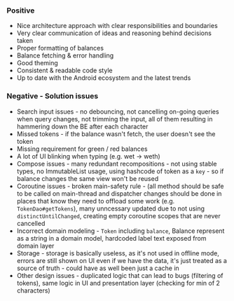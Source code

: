 ### Positive

* Nice architecture approach with clear responsibilities and boundaries
* Very clear communication of ideas and reasoning behind decisions taken
* Proper formatting of balances
* Balance fetching & error handling
* Good theming
* Consistent & readable code style
* Up to date with the Android ecosystem and the latest trends

### Negative - Solution issues

* Search input issues - no debouncing, not cancelling on-going queries when query changes, not trimming the input, 
  all of them resulting in hammering down the BE after each character
* Missed tokens - if the balance wasn't fetch, the user doesn't see the token
* Missing requirement for green / red balances
* A lot of UI blinking when typing (e.g. wet -> weth)
* Compose issues - many redundant recompositions - not using stable types, no ImmutableList usage, using hashcode of token as a `key` - so if balance changes the same view won't be reused
* Coroutine issues - broken main-safety rule - (all method should be safe to be called on main-thread and dispatcher changes should be done in places that know they need to offload some work (e.g. `TokenDao#getTokens`), many unncessary updated due to not using `distinctUntilChanged`, creating empty coroutine scopes that are never cancelled
* Incorrect domain modeling - `Token` including `balance`, Balance represent as a string in a domain model, hardcoded label text exposed from domain layer
* Storage - storage is basically useless, as it's not used in offline mode, errors are still shown on UI even if we have the data, it's just treated as a source of truth - could have as well been just a cache in
* Other design issues - duplicated logic that can lead to bugs (filtering of tokens), same logic in UI and presentation layer (checking for min of 2 characters)
